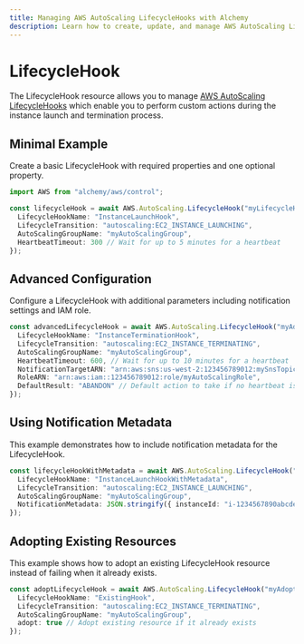 ```yaml
---
title: Managing AWS AutoScaling LifecycleHooks with Alchemy
description: Learn how to create, update, and manage AWS AutoScaling LifecycleHooks using Alchemy Cloud Control.
---
```


# LifecycleHook

The LifecycleHook resource allows you to manage [AWS AutoScaling LifecycleHooks](https://docs.aws.amazon.com/autoscaling/latest/userguide/) which enable you to perform custom actions during the instance launch and termination process.

## Minimal Example

Create a basic LifecycleHook with required properties and one optional property.

```ts
import AWS from "alchemy/aws/control";

const lifecycleHook = await AWS.AutoScaling.LifecycleHook("myLifecycleHook", {
  LifecycleHookName: "InstanceLaunchHook",
  LifecycleTransition: "autoscaling:EC2_INSTANCE_LAUNCHING",
  AutoScalingGroupName: "myAutoScalingGroup",
  HeartbeatTimeout: 300 // Wait for up to 5 minutes for a heartbeat
});
```

## Advanced Configuration

Configure a LifecycleHook with additional parameters including notification settings and IAM role.

```ts
const advancedLifecycleHook = await AWS.AutoScaling.LifecycleHook("myAdvancedLifecycleHook", {
  LifecycleHookName: "InstanceTerminationHook",
  LifecycleTransition: "autoscaling:EC2_INSTANCE_TERMINATING",
  AutoScalingGroupName: "myAutoScalingGroup",
  HeartbeatTimeout: 600, // Wait for up to 10 minutes for a heartbeat
  NotificationTargetARN: "arn:aws:sns:us-west-2:123456789012:mySnsTopic",
  RoleARN: "arn:aws:iam::123456789012:role/myAutoScalingRole",
  DefaultResult: "ABANDON" // Default action to take if no heartbeat is received
});
```

## Using Notification Metadata

This example demonstrates how to include notification metadata for the LifecycleHook.

```ts
const lifecycleHookWithMetadata = await AWS.AutoScaling.LifecycleHook("myLifecycleHookWithMetadata", {
  LifecycleHookName: "InstanceLaunchHookWithMetadata",
  LifecycleTransition: "autoscaling:EC2_INSTANCE_LAUNCHING",
  AutoScalingGroupName: "myAutoScalingGroup",
  NotificationMetadata: JSON.stringify({ instanceId: "i-1234567890abcdef0", action: "launch" })
});
```

## Adopting Existing Resources

This example shows how to adopt an existing LifecycleHook resource instead of failing when it already exists.

```ts
const adoptLifecycleHook = await AWS.AutoScaling.LifecycleHook("myAdoptedLifecycleHook", {
  LifecycleHookName: "ExistingHook",
  LifecycleTransition: "autoscaling:EC2_INSTANCE_TERMINATING",
  AutoScalingGroupName: "myAutoScalingGroup",
  adopt: true // Adopt existing resource if it already exists
});
```